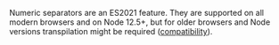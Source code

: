 Numeric separators are an ES2021 feature. They are supported on all modern browsers and on Node 12.5+, but for older browsers and Node versions transpilation might be required 
([compatibility](https://kangax.github.io/compat-table/es2016plus/#test-numeric_separators)).